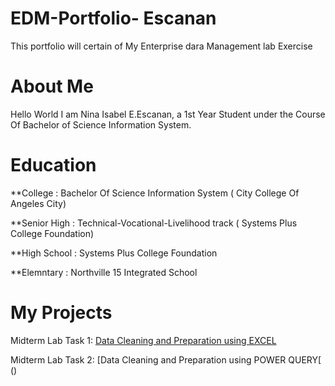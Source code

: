 # EDM-Portfolio- Escanan
This portfolio  will certain of My Enterprise dara Management lab Exercise

# About Me
Hello World I am Nina Isabel E.Escanan, a 1st Year Student under the Course Of Bachelor of Science Information System.

# Education
**College : Bachelor Of Science Information System ( City College Of Angeles City) 

**Senior High : Technical-Vocational-Livelihood track ( Systems Plus College Foundation)

**High School : Systems Plus College Foundation

**Elemntary : Northville 15 Integrated School

# My Projects
Midterm Lab Task 1: [Data Cleaning and Preparation using EXCEL]()

Midterm Lab Task 2: [Data Cleaning and Preparation using POWER QUERY[ ()
